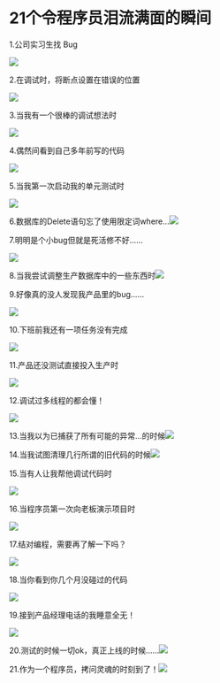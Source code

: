 # 21个令程序员泪流满面的瞬间

1.公司实习生找 Bug

![](//upload-images.jianshu.io/upload_images/11329165-588d10598ecc8428?imageMogr2/auto-orient/strip%7CimageView2/2/w/480)

2.在调试时，将断点设置在错误的位置

![](//upload-images.jianshu.io/upload_images/11329165-5d4652359def54fa?imageMogr2/auto-orient/strip%7CimageView2/2/w/370)

3.当我有一个很棒的调试想法时

 ![](//upload-images.jianshu.io/upload_images/11329165-595673e42cefe033?imageMogr2/auto-orient/strip%7CimageView2/2/w/430)

4.偶然间看到自己多年前写的代码

![](//upload-images.jianshu.io/upload_images/11329165-3c9eb70d421d0b29?imageMogr2/auto-orient/strip%7CimageView2/2/w/499)

5.当我第一次启动我的单元测试时

![](//upload-images.jianshu.io/upload_images/11329165-e272b63baa958bfb?imageMogr2/auto-orient/strip%7CimageView2/2/w/460)

6.数据库的Delete语句忘了使用限定词where...![](//upload-images.jianshu.io/upload_images/11329165-8e4e21c616b16f97?imageMogr2/auto-orient/strip%7CimageView2/2/w/350)

7.明明是个小bug但就是死活修不好......

![](//upload-images.jianshu.io/upload_images/11329165-0ba8456a50f06ef9?imageMogr2/auto-orient/strip%7CimageView2/2/w/300)

8.当我尝试调整生产数据库中的一些东西时![](//upload-images.jianshu.io/upload_images/11329165-e7a1ad86f8956901?imageMogr2/auto-orient/strip%7CimageView2/2/w/636)

9.好像真的没人发现我产品里的bug......

![](//upload-images.jianshu.io/upload_images/11329165-8d191ee9b8e0c567?imageMogr2/auto-orient/strip%7CimageView2/2/w/442)

10.下班前我还有一项任务没有完成

![](//upload-images.jianshu.io/upload_images/11329165-5051d0f3709acba5?imageMogr2/auto-orient/strip%7CimageView2/2/w/500)

11.产品还没测试直接投入生产时

 ![](//upload-images.jianshu.io/upload_images/11329165-fd71955eb08e7918?imageMogr2/auto-orient/strip%7CimageView2/2/w/395)

12.调试过多线程的都会懂！

![](//upload-images.jianshu.io/upload_images/11329165-7188cb6c60fea8a1?imageMogr2/auto-orient/strip%7CimageView2/2/w/319)

13.当我以为已捕获了所有可能的异常...的时候![](//upload-images.jianshu.io/upload_images/11329165-6a2c7f8375da6d81?imageMogr2/auto-orient/strip%7CimageView2/2/w/350)

14.当我试图清理几行所谓的旧代码的时候![](//upload-images.jianshu.io/upload_images/11329165-a825eb8cf642684b?imageMogr2/auto-orient/strip%7CimageView2/2/w/360)

15.当有人让我帮他调试代码时

![](//upload-images.jianshu.io/upload_images/11329165-55a39cefcefade4f?imageMogr2/auto-orient/strip%7CimageView2/2/w/304)

16.当程序员第一次向老板演示项目时

![](//upload-images.jianshu.io/upload_images/11329165-151a1102bdeb990d?imageMogr2/auto-orient/strip%7CimageView2/2/w/400)

17.结对编程，需要再了解一下吗？

![](//upload-images.jianshu.io/upload_images/11329165-9437f630278c79d6?imageMogr2/auto-orient/strip%7CimageView2/2/w/284)

18.当你看到你几个月没碰过的代码

![](//upload-images.jianshu.io/upload_images/11329165-a63c2f400ecf8ee9?imageMogr2/auto-orient/strip%7CimageView2/2/w/200)

19.接到产品经理电话的我睡意全无！

![](//upload-images.jianshu.io/upload_images/11329165-3c7520d09f420064?imageMogr2/auto-orient/strip%7CimageView2/2/w/400)

20.测试的时候一切ok，真正上线的时候……![](//upload-images.jianshu.io/upload_images/11329165-d7c5af648c625a6a?imageMogr2/auto-orient/strip%7CimageView2/2/w/400)

21.作为一个程序员，拷问灵魂的时刻到了！![](//upload-images.jianshu.io/upload_images/11329165-9a585c6d9497ebb5?imageMogr2/auto-orient/strip%7CimageView2/2/w/288)

  


